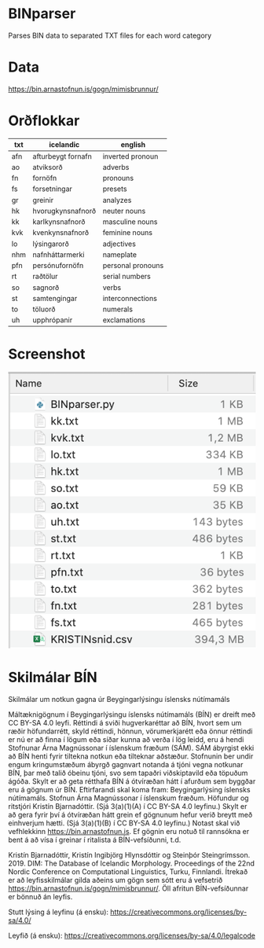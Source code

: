 # BINparser
Parses BIN data to separated TXT files for each word category

# Data
https://bin.arnastofnun.is/gogn/mimisbrunnur/

# Orðflokkar
| txt | icelandic | english  |
|-----|--------------------|-------------------|
| afn | afturbeygt fornafn | inverted pronoun  |
| ao  | atviksorð          | adverbs           |
| fn  | fornöfn            | pronouns          |
| fs  | forsetningar       | presets           |
| gr  | greinir            | analyzes          |
| hk  | hvorugkynsnafnorð  | neuter nouns      |
| kk  | karlkynsnafnorð    | masculine nouns   |
| kvk | kvenkynsnafnorð    | feminine nouns    |
| lo  | lýsingarorð        | adjectives        |
| nhm | nafnháttarmerki    | nameplate         |
| pfn | persónufornöfn     | personal pronouns |
| rt  | raðtölur           | serial numbers    |
| so  | sagnorð            | verbs             |
| st  | samtengingar       | interconnections  |
| to  | töluorð            | numerals          |
| uh  | upphrópanir        | exclamations      |


# Screenshot
![Image of folder after running parser](https://raw.githubusercontent.com/ViktorMS/BINparser/master/Screenshot.png)

# Skilmálar BÍN

Skilmálar um notkun gagna úr Beygingarlýsingu íslensks nútímamáls

Máltæknigögnum í Beygingarlýsingu íslensks nútímamáls (BÍN) er dreift með CC BY-SA 4.0 leyfi.
Réttindi á sviði hugverkaréttar að BÍN, hvort sem um ræðir höfundarrétt, skyld réttindi, hönnun, vörumerkjarétt eða önnur réttindi er nú er að finna í lögum eða síðar kunna að verða í lög leidd, eru á hendi Stofnunar Árna Magnússonar í íslenskum fræðum (SÁM).
SÁM ábyrgist ekki að BÍN henti fyrir tiltekna notkun eða tilteknar aðstæður. Stofnunin ber undir engum kringumstæðum ábyrgð gagnvart notanda á tjóni vegna notkunar BÍN, þar með talið óbeinu tjóni, svo sem tapaðri viðskiptavild eða töpuðum ágóða.
Skylt er að geta rétthafa BÍN á ótvíræðan hátt í afurðum sem byggðar eru á gögnum úr BÍN. Eftirfarandi skal koma fram: Beygingarlýsing íslensks nútímamáls. Stofnun Árna Magnússonar í íslenskum fræðum. Höfundur og ritstjóri Kristín Bjarnadóttir. (Sjá 3(a)(1)(A) í CC BY-SA 4.0 leyfinu.)
Skylt er að gera fyrir því á ótvíræðan hátt grein ef gögnunum hefur verið breytt með einhverjum hætti. (Sjá 3(a)(1)(B) í CC BY-SA 4.0 leyfinu.)
Notast skal við vefhlekkinn https://bin.arnastofnun.is.
Ef gögnin eru notuð til rannsókna er bent á að vísa í greinar í ritalista á BÍN-vefsíðunni, t.d.

Kristín Bjarnadóttir, Kristín Ingibjörg Hlynsdóttir og Steinþór Steingrímsson. 2019. DIM: The Database of Icelandic Morphology. Proceedings of the 22nd Nordic Conference on Computational Linguistics, Turku, Finnlandi.
Ítrekað er að leyfisskilmálar gilda aðeins um gögn sem sótt eru á vefsetrið https://bin.arnastofnun.is/gogn/mimisbrunnur/. Öll afritun BÍN-vefsíðunnar er bönnuð án leyfis.

Stutt lýsing á leyfinu (á ensku): https://creativecommons.org/licenses/by-sa/4.0/

Leyfið (á ensku): https://creativecommons.org/licenses/by-sa/4.0/legalcode
